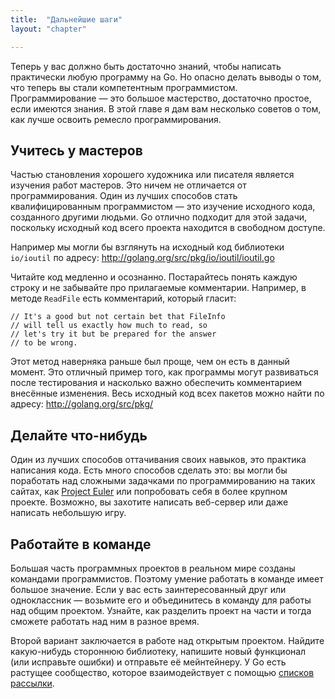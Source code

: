 ```yaml
---
title:  "Дальнейшие шаги"
layout: "chapter"

---
```


Теперь у вас должно быть достаточно знаний, чтобы написать практически любую
программу на Go. Но опасно делать выводы о том, что теперь вы стали компетентным
программистом. Программирование — это большое мастерство, достаточно простое,
если имеются знания. В этой главе я дам вам несколько советов о том, как лучше
освоить ремесло программирования.

## Учитесь у мастеров

Частью становления хорошего художника или писателя является изучения работ
мастеров. Это ничем не отличается от программирования. Один из лучших способов
стать квалифицированным программистом — это изучение исходного кода, созданного
другими людьми. Go отлично подходит для этой задачи, поскольку исходный код
всего проекта находится в свободном доступе.

Например  мы могли бы взглянуть на исходный код библиотеки `io/ioutil` по
адресу: http://golang.org/src/pkg/io/ioutil/ioutil.go

Читайте код медленно и осознанно. Постарайтесь понять каждую строку и не
забывайте про прилагаемые комментарии. Например, в методе `ReadFile` есть
комментарий, который гласит:

    // It's a good but not certain bet that FileInfo
    // will tell us exactly how much to read, so
    // let's try it but be prepared for the answer
    // to be wrong.

Этот метод наверняка раньше был проще, чем он есть в данный момент. Это отличный
пример того, как программы могут развиваться после тестирования и насколько
важно обеспечить комментарием внесённые изменения. Весь исходный код всех
пакетов можно найти по адресу: http://golang.org/src/pkg/

## Делайте что-нибудь

Один из лучших способов оттачивания своих навыков, это практика написания кода.
Есть много способов сделать это: вы могли бы поработать над сложными задачками
по программированию на таких сайтах, как [Project Euler][1] или попробовать себя
в более крупном проекте. Возможно, вы захотите написать веб-сервер или даже
написать небольшую игру.

## Работайте в команде

Большая часть программных проектов в реальном мире созданы командами
программистов. Поэтому умение работать в команде имеет большое значение. Если у
вас есть заинтересованный друг или одноклассник — возьмите его и объединитесь в
команду для работы над общим проектом. Узнайте, как разделить проект на части и
тогда сможете работать над ним в разное время.

Второй вариант заключается в работе над открытым проектом. Найдите какую-нибудь
стороннюю библиотеку, напишите новый функционал (или исправьте ошибки) и
отправьте её мейнтейнеру. У Go есть растущее сообщество, которое взаимодействует
с помощью [списков рассылки][2].


[1]: http://projecteuler.net/
[2]: http://groups.google.com/group/golang-nuts
